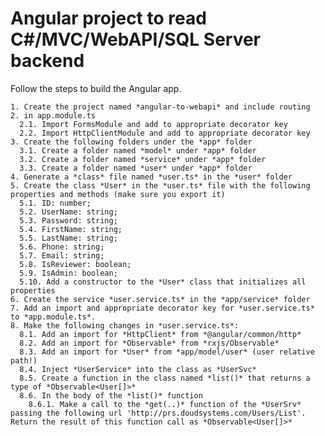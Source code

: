 # Angular project to read C#/MVC/WebAPI/SQL Server backend

Follow the steps to build the Angular app.

    1. Create the project named *angular-to-webapi* and include routing
    2. in app.module.ts
      2.1. Import FormsModule and add to appropriate decorator key
      2.2. Import HttpClientModule and add to appropriate decorator key 
    3. Create the following folders under the *app* folder
      3.1. Create a folder named *model* under *app* folder
      3.2. Create a folder named *service* under *app* folder
      3.3. Create a folder named *user* under *app* folder
    4. Generate a *class* file named *user.ts* in the *user* folder
    5. Create the class *User* in the *user.ts* file with the following properties and methods (make sure you export it)
      5.1. ID: number;
      5.2. UserName: string;
      5.3. Password: string;
      5.4. FirstName: string;
      5.5. LastName: string;
      5.6. Phone: string;
      5.7. Email: string;
      5.8. IsReviewer: boolean;
      5.9. IsAdmin: boolean;
      5.10. Add a constructor to the *User* class that initializes all properties
    6. Create the service *user.service.ts* in the *app/service* folder
    7. Add an import and appropriate decorator key for *user.service.ts* to *app.module.ts*.
    8. Make the following changes in *user.service.ts*:
      8.1. Add an import for *HttpClient* from *@angular/common/http*
      8.2. Add an import for *Observable* from *rxjs/Observable*
      8.3. Add an import for *User* from *app/model/user* (user relative path!)
      8.4. Inject *UserService* into the class as *UserSvc*
      8.5. Create a function in the class named *list()* that returns a type of *Observable<User[]>*
      8.6. In the body of the *list()* function
        8.6.1. Make a call to the *get(..)* function of the *UserSrv* passing the following url 'http://prs.doudsystems.com/Users/List'. Return the result of this function call as *Observable<User[]>*
